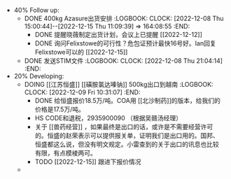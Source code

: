 - 40% Follow up:
	- DONE 400kg Azasure出货安排
	  :LOGBOOK:
	  CLOCK: [2022-12-08 Thu 15:00:44]--[2022-12-15 Thu 11:09:39] =>  164:08:55
	  :END:
		- DONE 提醒晓薇制定出货计划，会议上已提醒 [[2022-12-12]]
		- DONE 询问Felixstowe的可行性？危包证预计最快16号好。Ian回复Felixstowe可以的 [[2022-12-15]]
	- DONE 发送STIM文件
	  :LOGBOOK:
	  CLOCK: [2022-12-08 Thu 21:04:14]
	  :END:
- 20% Developing:
	- DOING [[江苏恒盛]] [[磺胺氯达嗪钠]] 500kg出口到越南
	  :LOGBOOK:
	  CLOCK: [2022-12-09 Fri 10:31:07]
	  :END:
		- DONE 给恒盛报价18.5万/吨。COA用 [[北沙制药]]的版本，给我们的价格是17.5万/吨。
		- HS CODE和退税，2935900090 （根据吴赣汤经理）
		- 关于 [[兽药经营]] ，如果最终是出口的话，或许是不需要经营许可的。恒盛的赵荣表示可以提供报关单，证明我们是出口用的。国邦、恒盛都这么说，但没有明文规定。小雷查到的关于出口的讯息也比较有限，有点模棱两可。
		- TODO [[2022-12-15]] 跟进下报价情况
	-